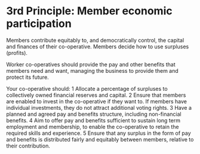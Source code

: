 # 3rd Principle: Member economic participation

Members contribute equitably to, and democratically control, the capital and finances of their co-operative. Members decide how to use surpluses (profits).

Worker co-operatives should provide the pay and other benefits that members need and want, managing the business to provide them and protect its future.

Your co-operative should:
1 Allocate a percentage of surpluses to collectively owned financial reserves and capital.
2 Ensure that members are enabled to invest in the co-operative if they want to. If members have individual investments, they do not attract additional voting rights.
3 Have a planned and agreed pay and benefits structure, including non-financial benefits.
4 Aim to offer pay and benefits sufficient to sustain long term employment and membership, to enable the co-operative to retain the required skills and experience.
5 Ensure that any surplus in the form of pay and benefits is distributed fairly and equitably between members, relative to their contribution.